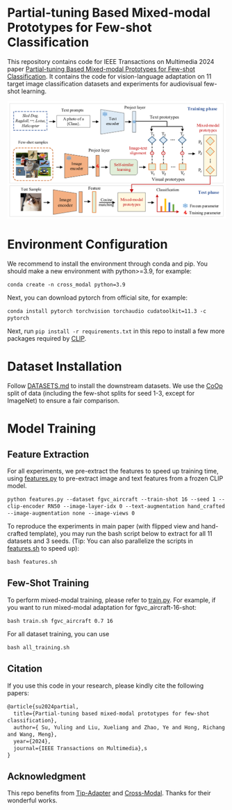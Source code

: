 # Partial-tuning Based Mixed-modal Prototypes for Few-shot Classification
This repository contains code for IEEE Transactions on Multimedia 2024 paper [Partial-tuning Based Mixed-modal Prototypes for Few-shot Classification]( ). It contains the code for vision-language adaptation on 11 target image classification datasets and experiments for audiovisual few-shot learning.

![Motivation Figure](./framework.png)

# Environment Configuration
We recommend to install the environment through conda and pip. You should make a new environment with python>=3.9, for example:

```
conda create -n cross_modal python=3.9
```

Next, you can download pytorch from official site, for example:

```
conda install pytorch torchvision torchaudio cudatoolkit=11.3 -c pytorch
```

Next, run `pip install -r requirements.txt` in this repo to install a few more packages required by [CLIP](https://github.com/openai/CLIP). 

# Dataset Installation
Follow [DATASETS.md](DATASETS.md) to install the downstream datasets. We use the [CoOp](https://github.com/KaiyangZhou/CoOp) split of data (including the few-shot splits for seed 1-3, except for ImageNet) to ensure a fair comparison.


# Model Training

## Feature Extraction
For all experiments, we pre-extract the features to speed up training time, using [features.py](features.py) to pre-extract image and text features from a frozen CLIP model.

```
python features.py --dataset fgvc_aircraft --train-shot 16 --seed 1 --clip-encoder RN50 --image-layer-idx 0 --text-augmentation hand_crafted --image-augmentation none --image-views 0
```

To reproduce the experiments in main paper (with flipped view and hand-crafted template), you may run the bash script below to extract for all 11 datasets and 3 seeds. (Tip: You can also parallelize the scripts in [features.sh](features.sh) to speed up):

```
bash features.sh
```

## Few-Shot Training
To perform mixed-modal training, please refer to [train.py](train.py). For example, if you want to run mixed-modal adaptation for fgvc_aircraft-16-shot:

```
bash train.sh fgvc_aircraft 0.7 16
```

For all dataset training, you can use

```
bash all_training.sh
```

## Citation
If you use this code in your research, please kindly cite the following papers:

```
@article{su2024partial,
  title={Partial-tuning based mixed-modal prototypes for few-shot classification},
  author={ Su, Yuling and Liu, Xueliang and Zhao, Ye and Hong, Richang and Wang, Meng},
  year={2024},
  journal={IEEE Transactions on Multimedia},s
}
```

## Acknowledgment

This repo benefits from [Tip-Adapter](https://github.com/gaopengcuhk/Tip-Adapter) and [Cross-Modal](https://github.com/linzhiqiu/cross_modal_adaptation). Thanks for their wonderful works.
